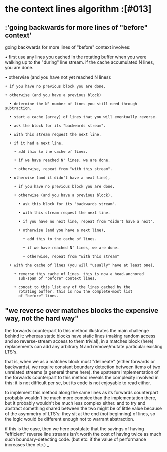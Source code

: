 # the context lines algorithm :[#013]

## :'going backwards for more lines of "before" context'

going backwards for more lines of "before" context involves:

  • first use any lines you cached in the rotating buffer
    when you were walking up to the "during" line stream.
    if the cache accumulated N lines, you are done.

  • otherwise (and you have not yet reached N lines):

    • if you have no previous block you are done.

    • otherwise (and you have a previous block)

      • determine the N' number of lines you still need through subtraction.

      • start a cache (array) of lines that you will eventually reverse.

      • ask the block for its "backwards stream".

      • with this stream request the next line.

      • if it had a next line,

        • add this to the cache of lines.

        • if we have reached N' lines, we are done.

        • otherwise, repeat from "with this stream".

      • otherwise (and it didn't have a next line),

        • if you have no previous block you are done.

        • otherwise (and you have a previous block).

          • ask this block for its "backwards stream".

          • with this stream request the next line.

          • if you have no next line, repeat from "didn't have a next".

          • otherwise (and you have a next line),

            • add this to the cache of lines.

            • if we have reached N' lines, we are done.

            • otherwise, repeat from "with this stream"

      • with the cache of lines (you will "usually" have at least one),

        • reverse this cache of lines. this is now a head-anchored
          sub-span of "before" context lines.

        • concat to this list any of the lines cached by the
          rotating buffer. this is now the complete-most list
          of "before" lines.




## "we reverse over matches blocks the expensive way, not the hard way"

the forwards counterpart to this method illustrates the main
challenge behind it: whereas static blocks have static lines
(making random access and so reverse-stream access to them
trivial), in a matches block (here) replacements can add any
arbitrary N and remove/mutate particular existing LTS's.

that is, when we as a matches block must "delineate" (either
forwards or backwards), we require constant boundary detection
between items of two unrelated streams (a general theme here).
the upstream implementation of the forwards counterpart to
this method reveals the complexity involved in this: it is not
difficult per se, but its code is not enjoyable to read either.

to implement this method along the same lines as its forwards
counterpart probably wouldn't be much more complex than the
implementation there, but it probably wouldn't be much less
complex either. and to try and abstract something shared between
the two might be of little value because of the asymmetry of
LTS's: they sit at the end (not beginning) of lines, so the logic
would be different enough not to warrant abstraction.

if this is the case, then we here postulate that the savings of
having "efficient" reverse line streams isn't worth the cost of
having twice as much such boundary-detecting code. (but etc: if
the value of performance increases then etc.)
_
